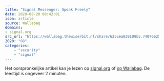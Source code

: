```yaml
---
title: "Signal Messenger: Speak Freely"
date: 2020-08-20 08:42:01
icon: article
source: Wallabag
domains:
- signal.org
src_url: "https://wallabag.thewiserbit.nl/share/625cea039109b5.74076625"
2020: "08"
categories:
    - "security"
    - "signal"
---
```

Het oorspronkelijke artikel kan je lezen op [signal.org](https://signal.org/blog/ios-device-transfer/) of [op Wallabag](https://wallabag.thewiserbit.nl/share/625cea039109b5.74076625). De leestijd is ongeveer 2 minuten.